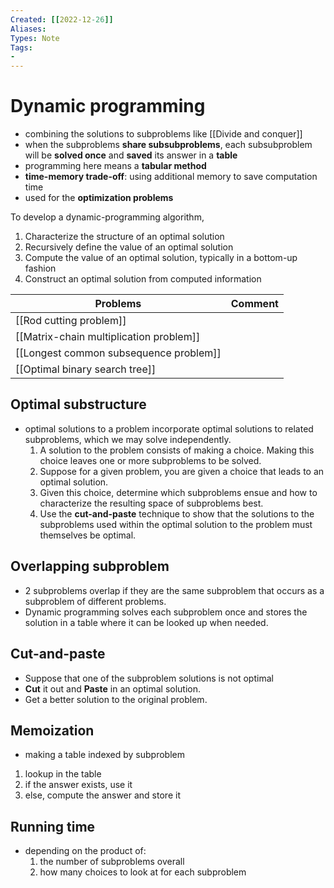 ```yaml
---
Created: [[2022-12-26]]
Aliases: 
Types: Note
Tags: 
- 
---
```

# Dynamic programming
- combining the solutions to subproblems like [[Divide and conquer]]
- when the subproblems **share subsubproblems**, each subsubproblem will be **solved once** and **saved** its answer in a **table**
- programming here means a **tabular method**
- **time-memory trade-off**: using additional memory to save computation time
- used for the **optimization problems**

To develop a dynamic-programming algorithm, 
1. Characterize the structure of an optimal solution
2. Recursively define the value of an optimal solution
3. Compute the value of an optimal solution, typically in a bottom-up fashion
4. Construct an optimal solution from computed information

| Problems                                | Comment |
| --------------------------------------- | ------- |
| [[Rod cutting problem]]                 |         |
| [[Matrix-chain multiplication problem]] |         |
| [[Longest common subsequence problem]]  |         |
| [[Optimal binary search tree]]          |         |

## Optimal substructure
- optimal solutions to a problem incorporate optimal solutions to related subproblems, which we may solve independently. 
  1. A solution to the problem consists of making a choice. Making this choice leaves one or more subproblems to be solved. 
  2. Suppose for a given problem, you are given a choice that leads to an optimal solution. 
  3. Given this choice, determine which subproblems ensue and how to characterize the resulting space of subproblems best. 
  4. Use the **cut-and-paste** technique to show that the solutions to the subproblems used within the optimal solution to the problem must themselves be optimal. 

## Overlapping subproblem
- 2 subproblems overlap if they are the same subproblem that occurs as a subproblem of different problems. 
- Dynamic programming solves each subproblem once and stores the solution in a table where it can be looked up when needed. 

## Cut-and-paste
- Suppose that one of the subproblem solutions is not optimal
- **Cut** it out and **Paste** in an optimal solution. 
- Get a better solution to the original problem. 

## Memoization
- making a table indexed by subproblem
1. lookup in the table
2. if the answer exists, use it
3. else, compute the answer and store it

## Running time
- depending on the product of:
  1. the number of subproblems overall
  2. how many choices to look at for each subproblem

